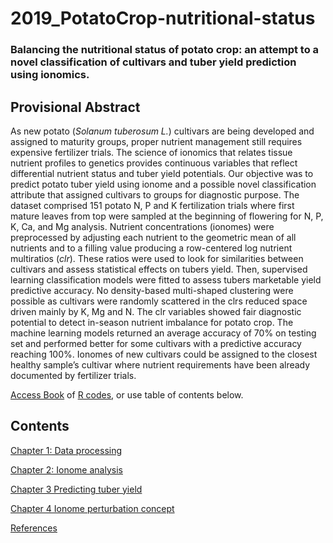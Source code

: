 # 2019_PotatoCrop-nutritional-status

### Balancing the nutritional status of potato crop: an attempt to a novel classification of cultivars and tuber yield prediction using ionomics.

## Provisional Abstract

As new potato (_Solanum tuberosum L._) cultivars are being developed and assigned to maturity groups, proper nutrient management still requires expensive fertilizer trials. The science of ionomics that relates tissue nutrient profiles to genetics provides continuous variables that reflect differential nutrient status and tuber yield potentials. Our objective was to predict potato tuber yield using ionome and a possible novel classification attribute that assigned cultivars to groups for diagnostic purpose. The dataset comprised 151 potato N, P and K fertilization trials where first mature leaves from top were sampled at the beginning of flowering for N, P, K, Ca, and Mg analysis. Nutrient concentrations (ionomes) were preprocessed by adjusting each nutrient to the geometric mean of all nutrients and to a filling value producing a row-centered log nutrient multiratios (_clr_). These ratios were used to look for similarities between cultivars and assess statistical effects on tubers yield. Then, supervised learning classification models were fitted to assess tubers marketable yield predictive accuracy. No density-based multi-shaped clustering were possible as cultivars were randomly scattered in the clrs reduced space driven mainly by K, Mg and N. The clr variables showed fair diagnostic potential to detect in-season nutrient imbalance for potato crop. The machine learning models returned an average accuracy of 70% on testing set and performed better for some cultivars with a predictive accuracy reaching 100%. Ionomes of new cultivars could be assigned to the closest healthy sample’s cultivar where nutrient requirements have been already documented by fertilizer trials.


[Access Book](https://rgoals.github.io/2019_PotatoCrop-nutritional-status/) of [R codes](https://github.com/rgoals/2019_PotatoCrop-nutritional-status), or use table of contents below.


## Contents

[Chapter 1: Data processing](https://rgoals.github.io/2019_PotatoCrop-nutritional-status/index.html)

[Chapter 2: Ionome analysis](https://rgoals.github.io/2019_PotatoCrop-nutritional-status/Chapter-Clustering.html)

[Chapter 3 Predicting tuber yield](https://rgoals.github.io/2019_PotatoCrop-nutritional-status/Chapter-Modeling.html)

[Chapter 4 Ionome perturbation concept](https://rgoals.github.io/2019_PotatoCrop-nutritional-status/Chapter-Perturbation-vector.html)

[References](https://rgoals.github.io/2019_PotatoCrop-nutritional-status/references.html)
